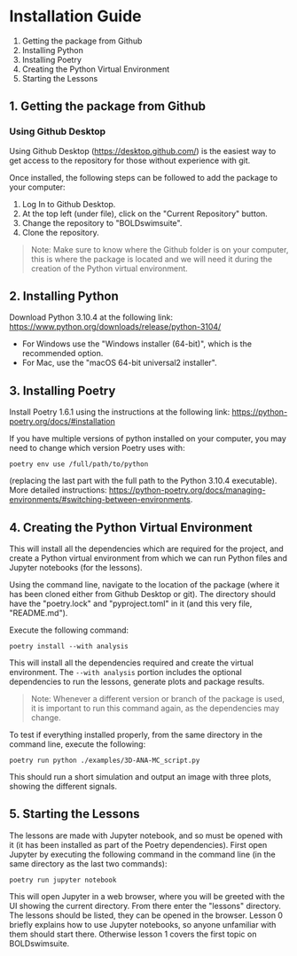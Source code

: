 # Installation Guide

1. Getting the package from Github
2. Installing Python
3. Installing Poetry
4. Creating the Python Virtual Environment
5. Starting the Lessons

## 1. Getting the package from Github

### Using Github Desktop
Using Github Desktop (https://desktop.github.com/) is the easiest way to get access to the repository for those without experience with git. 

Once installed, the following steps can be followed to add the package to your computer:
1. Log In to Github Desktop.
2. At the top left (under file), click on the "Current Repository" button.
3. Change the repository to "BOLDswimsuite".
4. Clone the repository.
>Note: Make sure to know where the Github folder is on your computer, this is where the package is located and we will need it during the creation of the Python virtual environment.

## 2. Installing Python

Download Python 3.10.4 at the following link:
https://www.python.org/downloads/release/python-3104/

- For Windows use the "Windows installer (64-bit)", which is the recommended option.
- For Mac, use the "macOS 64-bit universal2 installer".

## 3. Installing Poetry

Install Poetry 1.6.1 using the instructions at the following link:
https://python-poetry.org/docs/#installation 

If you have multiple versions of python installed on your computer, you may need to change which version Poetry uses with:

```
poetry env use /full/path/to/python
```

(replacing the last part with the full path to the Python 3.10.4 executable). More detailed instructions: https://python-poetry.org/docs/managing-environments/#switching-between-environments.

## 4. Creating the Python Virtual Environment

This will install all the dependencies which are required for the project, and create a Python virtual environment from which we can run Python files and Jupyter notebooks (for the lessons).

Using the command line, navigate to the location of the package (where it has been cloned either from Github Desktop or git). The directory should have the "poetry.lock" and "pyproject.toml" in it (and this very file, "README.md").

Execute the following command: 
```
poetry install --with analysis
``` 
This will install all the dependencies required and create the virtual environment. The `--with analysis` portion includes the optional dependencies to run the lessons, generate plots and package results.
> Note: Whenever a different version or branch of the package is used, it is important to run this command again, as the dependencies may change.

To test if everything installed properly, from the same directory in the command line, execute the following: 

```
poetry run python ./examples/3D-ANA-MC_script.py
```

This should run a short simulation and output an image with three plots, showing the different signals.

## 5. Starting the Lessons

The lessons are made with Jupyter notebook, and so must be opened with it (it has been installed as part of the Poetry dependencies). First open Jupyter by executing the following command in the command line (in the same directory as the last two commands):

```
poetry run jupyter notebook
```

This will open Jupyter in a web browser, where you will be greeted with the UI showing the current directory. From there enter the "lessons" directory. The lessons should be listed, they can be opened in the browser. Lesson 0 briefly explains how to use Jupyter notebooks, so anyone unfamiliar with them should start there. Otherwise lesson 1 covers the first topic on BOLDswimsuite.

